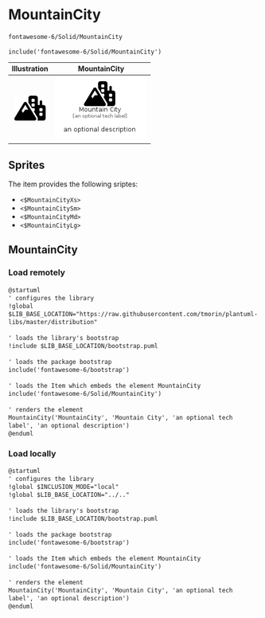 # MountainCity


```text
fontawesome-6/Solid/MountainCity
```

```text
include('fontawesome-6/Solid/MountainCity')
```



| Illustration | MountainCity |
| :---: | :---: |
| ![illustration for Illustration](../../fontawesome-6/Solid/MountainCity.png) | ![illustration for MountainCity](../../fontawesome-6/Solid/MountainCity.Local.png) |



## Sprites
The item provides the following sriptes:

- `<$MountainCityXs>`
- `<$MountainCitySm>`
- `<$MountainCityMd>`
- `<$MountainCityLg>`





## MountainCity

### Load remotely
```plantuml
@startuml
' configures the library
!global $LIB_BASE_LOCATION="https://raw.githubusercontent.com/tmorin/plantuml-libs/master/distribution"

' loads the library's bootstrap
!include $LIB_BASE_LOCATION/bootstrap.puml

' loads the package bootstrap
include('fontawesome-6/bootstrap')

' loads the Item which embeds the element MountainCity
include('fontawesome-6/Solid/MountainCity')

' renders the element
MountainCity('MountainCity', 'Mountain City', 'an optional tech label', 'an optional description')
@enduml
```

### Load locally
```plantuml
@startuml
' configures the library
!global $INCLUSION_MODE="local"
!global $LIB_BASE_LOCATION="../.."

' loads the library's bootstrap
!include $LIB_BASE_LOCATION/bootstrap.puml

' loads the package bootstrap
include('fontawesome-6/bootstrap')

' loads the Item which embeds the element MountainCity
include('fontawesome-6/Solid/MountainCity')

' renders the element
MountainCity('MountainCity', 'Mountain City', 'an optional tech label', 'an optional description')
@enduml
```

